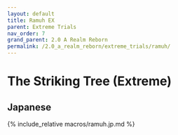```yaml
---
layout: default
title: Ramuh EX
parent: Extreme Trials
nav_order: 7
grand_parent: 2.0 A Realm Reborn
permalink: /2.0_a_realm_reborn/extreme_trials/ramuh/
---
```


# The Striking Tree (Extreme)

## Japanese

{% include_relative macros/ramuh.jp.md %}

<script data-goatcounter="https://tuufless.goatcounter.com/count"
        async src="//gc.zgo.at/count.js"></script>

